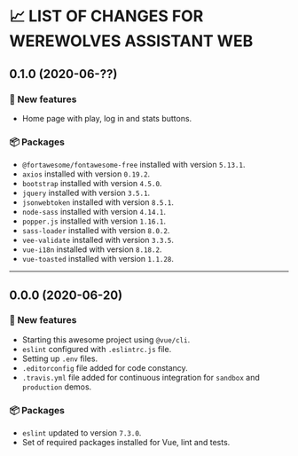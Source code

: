 # 📈 LIST OF CHANGES FOR WEREWOLVES ASSISTANT WEB

## 0.1.0 (2020-06-??)

### 🚀 New features

* Home page with play, log in and stats buttons.

### 📦 Packages

* `@fortawesome/fontawesome-free` installed with version `5.13.1`.
* `axios` installed with version `0.19.2`.
* `bootstrap` installed with version `4.5.0`.
* `jquery` installed with version `3.5.1`.
* `jsonwebtoken` installed with version `8.5.1`.
* `node-sass` installed with version `4.14.1`.
* `popper.js` installed with version `1.16.1`.
* `sass-loader` installed with version `8.0.2`.
* `vee-validate` installed with version `3.3.5`.
* `vue-i18n` installed with version `8.18.2`.
* `vue-toasted` installed with version `1.1.28`.

---

## 0.0.0 (2020-06-20)

### 🚀 New features

* Starting this awesome project using `@vue/cli`.
* `eslint` configured with `.eslintrc.js` file.
* Setting up `.env` files.
* `.editorconfig` file added for code constancy.
* `.travis.yml` file added for continuous integration for `sandbox` and `production` demos.

### 📦 Packages

* `eslint` updated to version `7.3.0`.
* Set of required packages installed for Vue, lint and tests.
